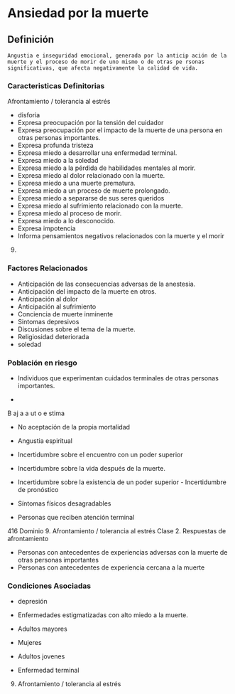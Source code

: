 # Ansiedad por la muerte
## Definición
	Angustia e inseguridad emocional, generada por la anticip ación de la muerte y el proceso de morir de uno mismo o de otras pe rsonas significativas, que afecta negativamente la calidad de vida.

### Caracteristicas Definitorias
Afrontamiento / tolerancia al estrés 
   
- disforia   
- Expresa preocupación por la 
tensión del cuidador   
- Expresa preocupación por el 
impacto de la muerte de una 
persona en otras personas 
importantes.   
- Expresa profunda tristeza   
- Expresa miedo a desarrollar una 
enfermedad terminal.   
- Expresa miedo a la soledad   
- Expresa miedo a la pérdida de 
habilidades mentales al morir.   
- Expresa miedo al dolor 
relacionado con la muerte.    
- Expresa miedo a una muerte 
prematura.   
- Expresa miedo a un proceso de 
muerte prolongado.   
- Expresa miedo a separarse de 
sus seres queridos   
- Expresa miedo al sufrimiento 
relacionado con la muerte.   
- Expresa miedo al proceso de morir.   
- Expresa miedo a lo desconocido.   
- Expresa impotencia   
- Informa pensamientos negativos 
relacionados con la muerte y el 
morir  
 
 
9.

### Factores Relacionados
- Anticipación de las 
consecuencias adversas de 
la anestesia.   
- Anticipación del impacto de la 
muerte en otros.   
- Anticipación al dolor   
- Anticipación al sufrimiento   
- Conciencia de muerte inminente   
- Sintomas depresivos   
- Discusiones sobre el tema de la 
muerte.   
- Religiosidad deteriorada   
- soledad

### Población en riesgo
- Individuos que experimentan 
cuidados terminales de otras 
personas importantes.  
 
 
- 
B
aj
a 
a
ut
o
e
stima  
- No aceptación de la propia 
mortalidad   
- Angustia espiritual   
- Incertidumbre sobre el encuentro 
con un poder superior   
- Incertidumbre sobre la vida 
después de la muerte.   
- Incertidumbre sobre la existencia 
de un poder superior   - Incertidumbre de pronóstico   
- Síntomas físicos desagradables  
 
 
 
- Personas que reciben atención 
terminal  
 
 
416 
Dominio 9. Afrontamiento / tolerancia al estrés  Clase 2. Respuestas de afrontamiento  
 
 
 
- Personas con antecedentes de 
experiencias adversas con la 
muerte de otras personas 
importantes   
- Personas con antecedentes de 
experiencia cercana a la 
muerte

### Condiciones Asociadas
- depresión   
- Enfermedades estigmatizadas 
con alto miedo a la muerte.   
 
 
 
- Adultos mayores   
- Mujeres   
- Adultos jovenes  
 
 
 
 
- Enfermedad terminal   
 
 
 
 
 
 
 
 
 
 
 
 
 
 
 
 
 
9. Afrontamiento / tolerancia al estrés

